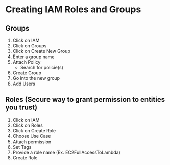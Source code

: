 # Creating IAM Roles and Groups

## Groups
1. Click on IAM
2. Click on Groups
3. Click on Create New Group
4. Enter a group name
5. Attach Policy 
    - Search for policie(s) 
6. Create Group
7. Go into the new group
8. Add Users


## Roles (Secure way to grant permission to entities you trust)
1. Click on IAM
2. Click on Roles
3. Click on Create Role
4. Choose Use Case
5. Attach permission
6. Set Tags
7. Provide a role name (Ex. EC2FullAccessToLambda)
8. Create Role